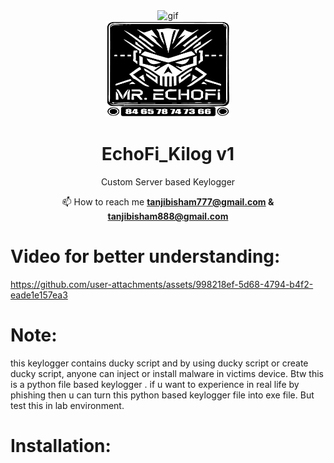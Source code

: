 <div align="center">
    <img src="https://github.com/user-attachments/assets/0324516c-049f-4a96-a40c-bd6681a47923" alt="gif" width="700" height="auto" />
</div>

<div align="center">
  <img src="https://github.com/MrEchoFi/MrEchoFi/raw/4274f537dec313ac7dde4403fe0fae24259beade/Mr.EchoFi-New-Logo-with-ASCII.jpg" alt="logo" width="200" height="auto" />
  <h1>EchoFi_Kilog v1</h1>
   
  <p>
   Custom Server based Keylogger
  </p>


  📫 How to reach me **tanjibisham777@gmail.com & tanjibisham888@gmail.com**
</div>

# Video for better understanding:

https://github.com/user-attachments/assets/998218ef-5d68-4794-b4f2-eade1e157ea3



 </div>

 # Note:
  <p>
      this keylogger contains ducky script and by using ducky script or create ducky script, anyone can inject or install malware in victims device. 
 Btw this is a python file based keylogger . if u want to experience in real life by phishing then u can turn this python based keylogger file into exe file. But test this in lab environment.
  </p>

# Installation:

 
     
